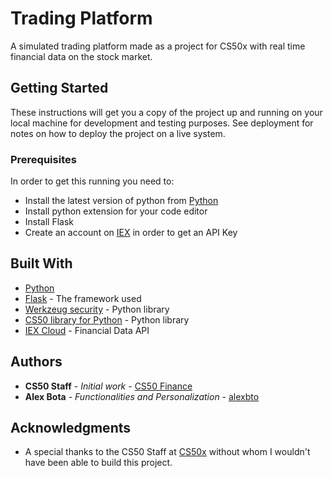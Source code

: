 # Trading Platform
A simulated trading platform made as a project for CS50x with real time financial data on the stock market.

## Getting Started

These instructions will get you a copy of the project up and running on your local machine for development and testing purposes. See deployment for notes on 
how to deploy the project on a live system.

### Prerequisites

In order to get this running you need to:

* Install the latest version of python from [Python](https://www.python.org/)
* Install python extension for your code editor
* Install Flask
* Create an account on [IEX](https://iexcloud.io/) in order to get an API Key

## Built With

* [Python](https://www.python.org/)
* [Flask](https://flask.palletsprojects.com/en/1.1.x/) - The framework used
* [Werkzeug security](https://werkzeug.palletsprojects.com/en/1.0.x/utils/) - Python library 
* [CS50 library for Python](https://cs50.readthedocs.io/libraries/cs50/python/) - Python library
* [IEX Cloud](https://iexcloud.io/) - Financial Data API

## Authors

* **CS50 Staff** - *Initial work* - [CS50 Finance](https://cs50.harvard.edu/x/2020/tracks/web/finance/)
* **Alex Bota** - *Functionalities and Personalization* - [alexbto](https://github.com/alexbto)

## Acknowledgments

* A special thanks to the CS50 Staff at [CS50x](https://cs50.harvard.edu/x/2020/) without whom I wouldn't have been able to build this project.
